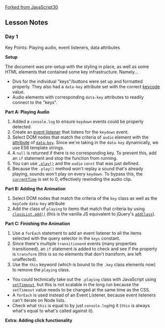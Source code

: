 [Forked from JavaScript30](https://github.com/wesbos/JavaScript30)

## Lesson Notes

### Day 1

Key Points: Playing audio, event listeners, data attributes

**Setup**

The document was pre-setup with the styling in place, as well as some HTML elements that contained some key infrastructure. Namely...

* Divs for the individual "keys"/buttons were set up and formatted properly. They also had a `data-key` attribute set with the correct [keycode](https://developer.mozilla.org/en-US/docs/Web/API/KeyboardEvent/keyCode) value.
* Audio elements with corresponding `data-key` attributes to readily connect to the "keys".

**Part A: Playing Audio**

1. Added a `console.log` to ensure `keydown` events could be properly detected.
2. Create an [event listener](https://developer.mozilla.org/en-US/docs/Web/API/EventTarget/addEventListener) that listens for the `keydown` event.
3. Select DOM nodes that match the criteria of `audio` element with the [attribute](https://www.w3schools.com/css/css_attribute_selectors.asp) of [`data-key`](https://www.w3schools.com/tags/att_global_data.asp). Since we're taking in the `data-key` dynamically, we use ES6 template strings.
4. A `null` is returned if there is no corresponding key. To prevent this, add an `if` statement and stop the function from running.
5. You can use [`.play()`](https://developer.mozilla.org/en-US/docs/Web/API/HTMLMediaElement/play) and the `audio` `const` that was just defined.
6. Because the `.play()` method won't replay a sound that's already playing, sounds won't play on every `keydown`. To bypass this, the [`currentTime`](https://www.w3schools.com/tags/av_prop_currenttime.asp) is set to 0, effectively rewinding the audio clip.

**Part B: Adding the Animation**

1. Select DOM nodes that match the criteria of the `key` class as well as the `keyCode` `data-key` attribute
2. Add the class of `playing` to items that match that criteria by using [`classList.add()`](https://developer.mozilla.org/en-US/docs/Web/API/Element/classList) (this is the vanilla JS equivalent to jQuery's [`addClass`](https://api.jquery.com/addclass/)).

**Part C: Finishing the Animation**

1. Use a `forEach` statement to add an event listener to all the items selected with the query selector in the `keys` constant.
2. Since there's multiple `transitionend` events (many properties transitioned), an `if` statement is added to check and see if the property is `transform` (this is so no elements that don't transform, are left unaffected).
3. Use the `this` keyword (which is bound to the `.key` class elements now) to remove the `playing` class.

* You could technically take out the `.playing` class with JavaScript using [`setTimeout`](https://www.w3schools.com/jsref/met_win_settimeout.asp), but this is not scalable in the long run because the `setTimeout` value needs to be changed at the same time as the CSS.
* A `forEach` is used instead of an Event Listener, because event listeners can't iterate on Node lists.
* Check what `this` is equal to by just `console.log`ing it (`this` is always what's equal to what's called against it).

**Extra: Adding click functionality**
